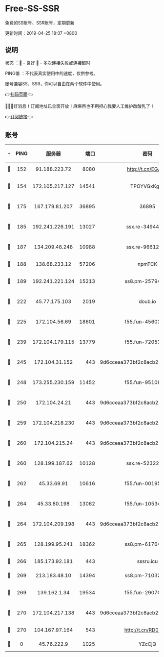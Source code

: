 # Free-SS-SSR

免费的SS账号、SSR账号，定期更新

更新时间：2019-04-25 18:07 +0800

## 说明

状态     ：🙂 - 良好 🙁 - 多次连接失败或连接超时

PING值   ：不代表真实使用中的速度，仅供参考。

账号兼容SS、SSR，你可以自由在两个软件中使用。

👉[扫码页面](https://liesauer.github.io/Free-SS-SSR/)👈

🎉🎉🎉好消息！订阅地址已全面开放！麻麻再也不用担心我要人工维护酸酸乳了！

👉[订阅链接](https://www.liesauer.net/yogurt/subscribe?ACCESS_TOKEN=DAYxR3mMaZAsaqUb)👈

## 账号

|-|PING|服务器|端口|密码|加密方式|区域|
|:----:|:----:|:-----:|-----:|:----:|:----:|:----:|
|🙂|152|91.188.223.72|8080|http://t.cn/EGJIyrl|rc4-md5|RU|
|🙂|154|172.105.217.127|14541|TPOYVGxKglpi|aes-256-cfb|JP|
|🙂|175|167.179.81.207|36895|36895|aes-256-cfb|JP|
|🙂|185|192.241.226.191|13027|ssx.re-34944124|aes-256-cfb|US|
|🙂|187|134.209.48.248|10988|ssx.re-96612266|aes-256-cfb|US|
|🙂|188|138.68.233.12|57206|npmTCK|rc4-md5|US|
|🙂|189|192.241.221.124|15213|ss8.pm-25794804|aes-256-cfb|US|
|🙂|222|45.77.175.103|2019|doub.io|aes-128-ctr|SG|
|🙂|225|172.104.56.69|18601|f55.fun-45603382|aes-256-cfb|SG|
|🙂|239|172.104.179.115|13779|f55.fun-72053902|aes-256-cfb|SG|
|🙂|245|172.104.31.152|443|9d6cceaa373bf2c8acb22e60b6a58be6|aes-256-cfb|US|
|🙂|248|173.255.230.159|11452|f55.fun-95108879|aes-256-cfb|US|
|🙂|250|172.104.24.21|443|9d6cceaa373bf2c8acb22e60b6a58be6|aes-256-cfb|US|
|🙂|259|172.104.218.230|443|9d6cceaa373bf2c8acb22e60b6a58be6|aes-256-cfb|US|
|🙂|260|172.104.215.24|443|9d6cceaa373bf2c8acb22e60b6a58be6|aes-256-cfb|US|
|🙂|260|128.199.187.62|10128|ssx.re-52322038|aes-256-cfb|SG|
|🙂|262|45.33.69.91|10616|f55.fun-00195736|aes-256-cfb|US|
|🙂|264|45.33.80.198|13062|f55.fun-10534889|aes-256-cfb|US|
|🙂|264|172.104.209.198|443|9d6cceaa373bf2c8acb22e60b6a58be6|aes-256-cfb|US|
|🙂|265|128.199.95.241|18362|ss8.pm-61764632|aes-256-cfb|SG|
|🙂|266|185.173.92.181|443|sssru.icu|rc4-md5|RU|
|🙂|269|213.183.48.10|14394|ss8.pm-71032456|rc4-md5|RU|
|🙂|269|139.162.1.34|19534|f55.fun-29070287|aes-256-cfb|SG|
|🙂|270|172.104.217.138|443|9d6cceaa373bf2c8acb22e60b6a58be6|aes-256-cfb|US|
|🙂|270|104.167.97.164|543|http://t.cn/RD0D7sx|rc4-md5|CA|
|🙁|0|45.76.222.9|1025|YZcCjQ|rc4-md5|JP|

